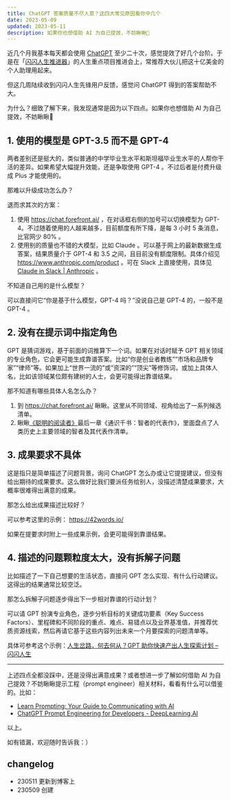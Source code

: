 ```yaml
---
title: ChatGPT 答案质量不尽人意？这四大常见原因看你中几个
date: 2023-05-09
updated: 2023-05-11
description: 如果你也想借助 AI 为自己提效，不妨瞅瞅🤗
---
```




近几个月我基本每天都会使用 [ChatGPT](https://chat.openai.com) 至少二十次，感觉提效了好几个台阶。于是在「[闪闪人生推进器](https://sunnylife42.com)」的人生重点项目推进会上，常推荐大伙儿把这十亿美金的个人助理用起来。

但这几周陆续收到闪闪人生先锋用户反馈，感觉问 ChatGPT 得到的答案帮助不大。

为什么？细致了解下来，我发现通常是因为以下四点。如果你也想借助 AI 为自己提效，不妨瞅瞅🤗




## 1. 使用的模型是 GPT-3.5 而不是 GPT-4 

两者差别还是挺大的，类似普通的中学毕业生水平和斯坦福毕业生水平的人帮你干活的差异。如果希望大幅提升效能，还是争取使用 GPT-4 。不过后者是付费升级成 Plus 才能使用的。

那难以升级成功怎么办？

退而求其次的方案：

1. 使用 https://chat.forefront.ai/ ，在对话框右侧的加号可以切换模型为 GPT-4。不过随着使用的人越来越多，目前额度有所下降，是每 3 小时 5 条消息，比官网少 80% 。
2. 使用别的质量也不错的大模型，比如 Claude 。可以基于网上的最新数据生成答案，结果质量介于 GPT-4 和 3.5 之间，且目前没有额度限制。具体介绍见 https://www.anthropic.com/product 。可在 Slack 上直接使用，具体见 [Claude in Slack | Anthropic](https://www.anthropic.com/claude-in-slack) 。

不知道自己用的是什么模型？

可以直接问它“你是基于什么模型，GPT-4 吗？”没说自己是 GPT-4 的，一般不是 GPT-4 。

## 2. 没有在提示词中指定角色

GPT 是猜词游戏，基于前面的词推算下一个词。如果在对话时赋予 GPT 相关领域的专业角色，它会更可能生成靠谱答案。比如“你是创业者教练”“市场和品牌专家”“律师”等。如果加上“世界一流的”或“资深的”“顶尖”等修饰词，或加上具体人名，比如该领域某位颇有建树的人士，会更可能得出靠谱结果。

那不知道有哪些具体人名怎么办？ 

1. 到 https://chat.forefront.ai/ 瞅瞅。这里从不同领域、视角给出了一系列候选清单。
2. 瞅瞅[《聪明的阅读者》](https://book.douban.com/subject/36359767/)最后一章《通识千书：智者的代表作》，里面盘点了人类历史上主要领域的智者及其代表作清单。

## 3. 成果要求不具体

这是指只是简单描述了问题背景，询问 ChatGPT 怎么办或让它提提建议，但没有给出期待的成果要求。这么做好比我们要派任务给别人，没描述清楚成果要求，大概率很难得出满意的成果。

那怎么给出成果描述比较好？

可以参考这里的示例： https://42words.io/

如果在提要求时附上一些成果示例，会更可能得到靠谱结果。

## 4. 描述的问题颗粒度太大，没有拆解子问题

比如描述了一下自己想要的生活状态，直接问 GPT 怎么实现、有什么行动建议。这得出的结果通常比较空泛。

那怎么拆解子问题逐步得出下一步相对靠谱的行动计划？

可以请 GPT 扮演专业角色，逐步分析目标的关键成功要素（Key Success Factors）、里程碑和不同阶段的重点、难点、易错点以及业界基准值，并推荐优质资源线索，然后再请它基于这些内容列出未来一个月要探索的问题清单等。

具体可参考这个示例：[人生岔路，何去何从？GPT 助你快速产出人生探索计划 – 闪闪人生](https://sunnylife42.com/docs/project-meta/case1-p2-restaurant)


---


上述四点全都没踩中，还是没得出满意成果？或者想进一步了解如何借助 AI 为自己提效？不妨瞅瞅提示工程（prompt engineer）相关材料，看看有什么可以借鉴的。比如：

- [Learn Prompting: Your Guide to Communicating with AI](https://learnprompting.org/zh-Hans/docs/intro)
- [ChatGPT Prompt Engineering for Developers - DeepLearning.AI](https://www.deeplearning.ai/short-courses/chatgpt-prompt-engineering-for-developers/)

以上。

如有错漏，欢迎随时告诉我：）


## changelog

- 230511 更新到博客上
- 230509 创建

